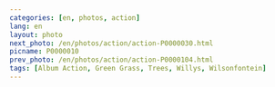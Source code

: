 ```yaml
---
categories: [en, photos, action]
lang: en
layout: photo
next_photo: /en/photos/action/action-P0000030.html
picname: P0000010
prev_photo: /en/photos/action/action-P0000104.html
tags: [Album Action, Green Grass, Trees, Willys, Wilsonfontein]
---
```

